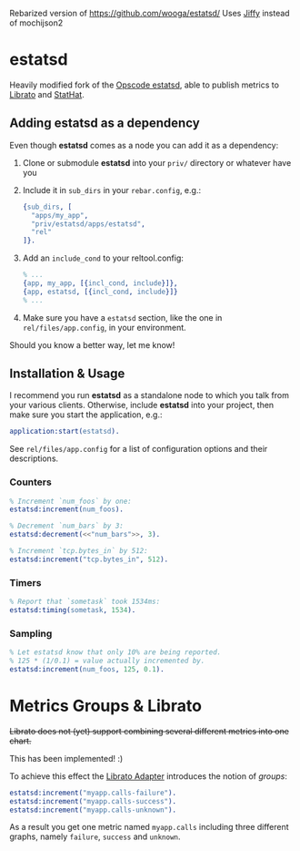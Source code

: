 Rebarized version of https://github.com/wooga/estatsd/
Uses [Jiffy](https://github.com/davisp/jiffy) instead of mochijson2

estatsd
=============
Heavily modified fork of the [Opscode estatsd](https://github.com/opscode/estatsd), able to publish metrics to [Librato](https://metrics.librato.com) and [StatHat](http://www.stathat.com).


Adding estatsd as a dependency
-----------------------------------------
Even though **estatsd** comes as a node you can add it as a dependency:

1. Clone or submodule **estatsd** into your `priv/` directory or whatever have you
2. Include it in `sub_dirs` in your `rebar.config`, e.g.:

     ```erlang
     {sub_dirs, [
       "apps/my_app",
       "priv/estatsd/apps/estatsd",
       "rel"
     ]}.
     ```

3. Add an `include_cond` to your reltool.config:

     ```erlang
     % ...
     {app, my_app, [{incl_cond, include}]},
     {app, estatsd, [{incl_cond, include}]}
     % ...
     ```

4. Make sure you have a `estatsd` section, like the one in `rel/files/app.config`, in your environment.

Should you know a better way, let me know!


Installation & Usage
--------------------
I recommend you run **estatsd** as a standalone node to which you talk from your various clients.
Otherwise, include **estatsd** into your project, then make sure you start the application, e.g.:

```erlang
application:start(estatsd).
```

See `rel/files/app.config` for a list of configuration options and their descriptions.


### Counters
```erlang
% Increment `num_foos` by one:
estatsd:increment(num_foos).

% Decrement `num_bars` by 3:
estatsd:decrement(<<"num_bars">>, 3).

% Increment `tcp.bytes_in` by 512:
estatsd:increment("tcp.bytes_in", 512).
```


### Timers
```erlang
% Report that `sometask` took 1534ms:
estatsd:timing(sometask, 1534).
```


### Sampling
```erlang
% Let estatsd know that only 10% are being reported.
% 125 * (1/0.1) = value actually incremented by.
estatsd:increment(num_foos, 125, 0.1).
```


Metrics Groups & Librato
========================
~~Librato does not (yet) support combining several different metrics into one chart.~~

This has been implemented! :)

To achieve this effect the [Librato Adapter](https://github.com/johannesh/estatsd/blob/master/apps/estatsd/src/adapters/estatsda_librato.erl) introduces the notion of _groups_:

```erlang
estatsd:increment("myapp.calls-failure").
estatsd:increment("myapp.calls-success").
estatsd:increment("myapp.calls-unknown").
```

As a result you get one metric named `myapp.calls` including three different graphs, namely `failure`, `success` and `unknown`.
